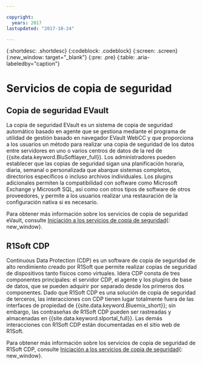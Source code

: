 ```yaml
---

copyright:
  years: 2017
lastupdated: "2017-10-24"

---
```

{:shortdesc: .shortdesc}
{:codeblock: .codeblock}
{:screen: .screen}
{:new_window: target="_blank"}
{:pre: .pre}
{:table: .aria-labeledby="caption"}

# Servicios de copia de seguridad

## Copia de seguridad EVault

La copia de seguridad EVault es un sistema de copia de seguridad automático basado en agente que se gestiona mediante el programa de utilidad de gestión basado en navegador EVault WebCC y que proporciona a los usuarios un método para realizar una copia de seguridad de los datos entre servidores en uno o varios centros de datos de la red de {{site.data.keyword.BluSoftlayer_full}}.  Los administradores pueden establecer que las copias de seguridad sigan una planificación horaria, diaria, semanal o personalizada que abarque sistemas completos, directorios específicos o incluso archivos individuales.  Los plugins adicionales permiten la compatibilidad con software como Microsoft Exchange y Microsoft SQL, así como con otros tipos de software de otros proveedores, y permite a los usuarios realizar una restauración de la configuración nativa si es necesario.

Para obtener más información sobre los servicios de copia de seguridad eVault, consulte [Iniciación a los servicios de copia de seguridad](../infrastructure/Backup/index.html){: new_window}.

## R1Soft CDP

Continuous Data Protection (CDP) es un software de copia de seguridad de alto rendimiento creado por R1Soft que permite realizar copias de seguridad de dispositivos tanto físicos como virtuales. Idera CDP consta de tres componentes principales: el servidor CDP, el agente y los plugins de base de datos, que se pueden adquirir por separado desde los primeros dos componentes.  Dado que R1Soft CDP es una solución de copia de seguridad de terceros, las interacciones con CDP tienen lugar totalmente fuera de las interfaces de propiedad de {{site.data.keyword.Bluemix_short}}; sin embargo, las contraseñas de R1Soft CDP pueden ser rastreadas y almacenadas en {{site.data.keyword.slportal_full}}.  Las demás interacciones con R1Soft CDP están documentadas en el sitio web de R1Soft.

Para obtener más información sobre los servicios de copia de seguridad de R1Soft CDP, consulte [Iniciación a los servicios de copia de seguridad](../infrastructure/Backup/index.html){: new_window}.
